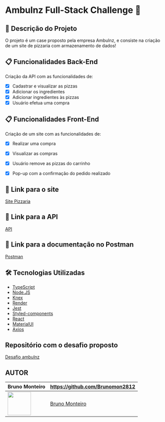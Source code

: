# Ambulnz Full-Stack Challenge 🍕

## 🚀 Descrição do Projeto

O projeto é um case proposto pela empresa Ambulnz, e consiste na criação de um site de pizzaria com armazenamento de dados!

## 📋 Funcionalidades Back-End

<p>Criação da API com as funcionalidades de:</p>

- [x] Cadastrar e visualizar as pizzas
- [x] Adicionar os ingredientes
- [x] Adicionar ingredientes às pizzas
- [x] Usuário efetua uma compra

## 📋 Funcionalidades  Front-End

<p>Criação de um site com as funcionalidades de:</p>

- [x] Realizar uma compra
- [x] Visualizar as compras 
- [x] Usuário remove as pizzas do carrinho
- [x] Pop-up com a confirmação do pedido realizado


## 🔗 Link para o site
[Site Pizzaria](http://halting-river.surge.sh/)

## 🔗 Link para a API
[API](http://ec2-44-204-57-105.compute-1.amazonaws.com/api/pizzas)

## 🔗 Link para a documentação no Postman
[Postman](https://documenter.getpostman.com/view/21554400/2s8YK4t7pC)



## 🛠️ Tecnologias Utilizadas

- [TypeScript](https://www.typescriptlang.org/)  
- [Node.JS](https://nodejs.org/en/) 
- [Knex](https://knexjs.org/)  
- [Render](https://render.com/) 
- [Jest](https://jestjs.io/) 
- [Styled-components](https://styled-components.com/) 
- [React](https://pt-br.reactjs.org/)  
- [MaterialUI](https://mui.com/pt/)
- [Axios](https://github.com/axios/axios)

## Repositório com o desafio proposto
[Desafio ambulnz](https://github.com/AmbulnzLLC/fullstack-challenge)


## AUTOR

Bruno Monteiro  | https://github.com/Brunomon2812
--------- | ------
[<img src="https://avatars.githubusercontent.com/Brunomon2812" width="75px;"/>](https://github.com/Brunomon2812) | [Bruno Monteiro](https://github.com/Brunomon2812)
